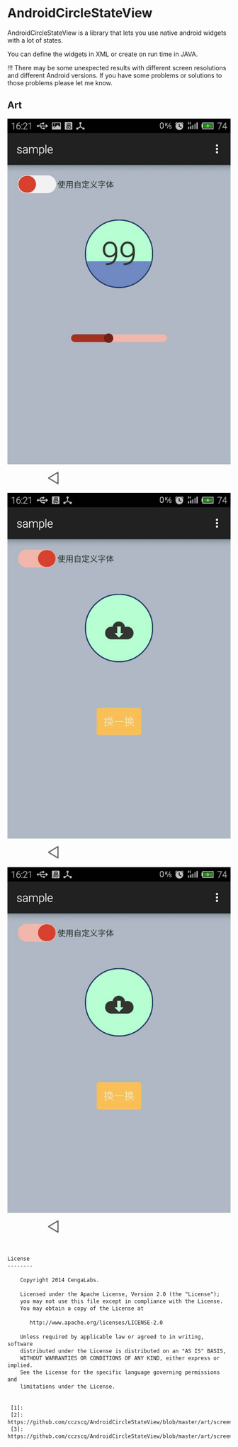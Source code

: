 AndroidCircleStateView
===================

AndroidCircleStateView is a library that lets you use native android widgets with a lot of states.

You can define the widgets in XML or create on run time in JAVA. 


!!! There may be some unexpected results with different screen resolutions and different Android versions. If you have some problems or solutions to those problems please let me know.


Art
-----------
![Art](https://github.com/cczscq/AndroidCircleStateView/blob/master/art/screen01.jpg)
![Art](https://github.com/cczscq/AndroidCircleStateView/blob/master/art/screen02.jpg)
![Art](https://github.com/cczscq/AndroidCircleStateView/blob/master/art/screen03.jpg)


	
```

License
--------

    Copyright 2014 CengaLabs.

    Licensed under the Apache License, Version 2.0 (the "License");
    you may not use this file except in compliance with the License.
    You may obtain a copy of the License at

       http://www.apache.org/licenses/LICENSE-2.0

    Unless required by applicable law or agreed to in writing, software
    distributed under the License is distributed on an "AS IS" BASIS,
    WITHOUT WARRANTIES OR CONDITIONS OF ANY KIND, either express or implied.
    See the License for the specific language governing permissions and
    limitations under the License.


 [1]: 
 [2]: https://github.com/cczscq/AndroidCircleStateView/blob/master/art/screen02.jpg
 [3]: https://github.com/cczscq/AndroidCircleStateView/blob/master/art/screen03.jpg